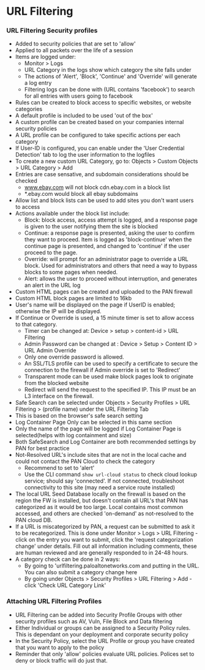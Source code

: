 # URL Filtering

### URL Filtering Security profiles
* Added to security policies that are set to 'allow'
* Applied to all packets over the life of a session
* Items are logged under:
    * Monitor > Logs
    * URL Category in the logs show which category the site falls under
    * The actions of 'Alert', 'Block', 'Continue' and 'Override' will generate a log entry
    * Filtering logs can be done with (URL contains 'facebook') to search for all entries with users going to facebook
* Rules can be created to block access to specific websites, or website categories
* A default profile is included to be used 'out of the box'
* A custom profile can be created based on your companies internal security policies
* A URL profile can be configured to take specific actions per each category
* If User-ID is configured, you can enable under the 'User Credential Detection' tab to log the user information to the logfiles
* To create a new custom URL Category, go to: Objects > Custom Objects > URL Category > Add
* Entries are case sensative, and subdomain considerations should be checked
    * www.ebay.com will not block cdn.ebay.com in a block list
    * *.ebay.com would block all ebay subdomains
* Allow list and block lists can be used to add sites you don't want users to access
* Actions available under the block list include:
    * Block: block access, access attempt is logged, and a response page is given to the user notifying them the site is blocked
    * Continue: a response page is presented, asking the user to confirm they want to proceed. Item is logged as 'block-continue' when the continue page is presented, and changed to 'continue' if the user proceed to the page.
    * Override: will prompt for an administrator page to override a URL block. Used for administrators and others that need a way to bypass blocks to some pages when needed.
    * Alert: allows the user to proceed without interruption, and generates an alert in the URL log
* Custom HTML pages can be created and uploaded to the PAN firewall
* Custom HTML block pages are limited to 16kb
* User's name will be displayed on the page if UserID is enabled; otherwise the IP will be displayed.
* If Continue or Override is used, a 15 minute timer is set to allow access to that category.
    * Timer can be changed at: Device > setup > content-id > URL Filtering
    * Admin Password can be changed at : Device > Setup > Content ID > URL Admin Override
    * Only one override password is allowed.
    * An SSL/TLS profile can be used to specify a certificate to secure the connection to the firewall if Admin override is set to 'Redirect'
    * Transparent mode can be used make block pages look to originate from the blocked website
    * Redirect will send the request to the specified IP. This IP must be an L3 interface on the firewall.
* Safe Search can be selected under Objects > Security Profiles > URL Filtering > (profile name) under the URL Filtering Tab
* This is based on the browser's safe search setting
* Log Container Page Only can be selected in this same section
* Only the name of the page will be logged if Log Container Page is selected(helps with log containment and size)
* Both SafeSearch and Log Container are both recommended settings by PAN for best practice
* Not-Resolved URL's include sites that are not in the local cache and could not contact the PAN Cloud to check the category
    * Recommend to set to 'alert'
    * Use the CLI command `show url-cloud status` to check cloud lookup service; should say 'connected'. If not connected, troubleshoot connectivity to this site (may need a service route installed)
* The local URL Seed Database locally on the firewall is based on the region the FW is installed, but doesn't contain all URL's that PAN has categorized as it would be too large. Local contains most common accessed, and others are checked 'on-demand' as not-resolved to the PAN cloud DB.
* If a URL is miscategorized by PAN, a request can be submitted to ask it to be recategorized. This is done under Monitor > Logs > URL Filtering - click on the entry you want to submit, click the 'request categorization change' under details. Fill out all information including comments, these are human reviewed and are generally responded to in 24-48 hours.
* A category check can be done in 2 ways:
    * By going to 'urlfiltering.paloaltonetworks.com and putting in the URL. You can also submit a category change here
    * By going under Objects > Security Profiles > URL Filtering > Add - click 'Check URL Category Link'

### Attaching URL Filtering Profiles
* URL Filtering can be added into Security Profile Groups with other security profiles such as AV, Vuln, File Block and Data filtering
* Either Individual or groups can be assigned to a Security Policy rules. This is dependant on your deployment and corporate security policy
* In the Security Policy, select the URL Profile or group you have created that you want to apply to the policy
* Reminder that only 'allow' policies evaluate URL policies. Polices set to deny or block traffic will do just that.
